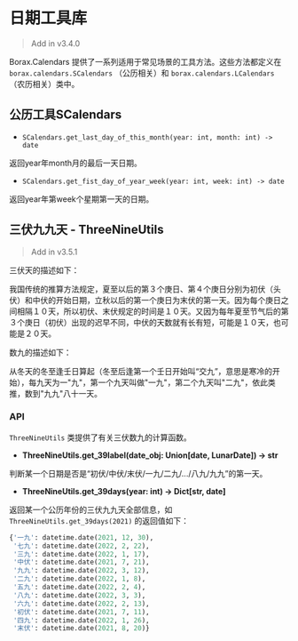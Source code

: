 # 日期工具库

> Add in v3.4.0

Borax.Calendars 提供了一系列适用于常见场景的工具方法。这些方法都定义在 `borax.calendars.SCalendars` （公历相关）和 `borax.calendars.LCalendars` （农历相关）类中。



## 公历工具SCalendars

- `SCalendars.get_last_day_of_this_month(year: int, month: int) -> date`

返回year年month月的最后一天日期。

- `SCalendars.get_fist_day_of_year_week(year: int, week: int) -> date`

返回year年第week个星期第一天的日期。

## 三伏九九天 - ThreeNineUtils

> Add in v3.5.1

三伏天的描述如下：

我国传统的推算方法规定，夏至以后的第３个庚日、第４个庚日分别为初伏（头伏）和中伏的开始日期，立秋以后的第一个庚日为末伏的第一天。因为每个庚日之间相隔１０天，所以初伏、末伏规定的时间是１０天。又因为每年夏至节气后的第３个庚日（初伏）出现的迟早不同，中伏的天数就有长有短，可能是１０天，也可能是２０天。

数九的描述如下：

从冬天的冬至逢壬日算起（冬至后逢第一个壬日开始叫“交九”，意思是寒冷的开始），每九天为一"九"，第一个九天叫做"一九"，第二个九天叫"二九"，依此类推，数到"九九"八十一天。

### API

`ThreeNineUtils` 类提供了有关三伏数九的计算函数。

- **ThreeNineUtils.get_39label(date_obj: Union[date, LunarDate]) -> str**

判断某一个日期是否是“初伏/中伏/末伏/一九/二九/.../八九/九九”的第一天。

- **ThreeNineUtils.get_39days(year: int) -> Dict[str, date]**

返回某一个公历年份的三伏九九天全部信息，如 `ThreeNineUtils.get_39days(2021)` 的返回值如下：

```python
{'一九': datetime.date(2021, 12, 30),
 '七九': datetime.date(2022, 2, 22),
 '三九': datetime.date(2022, 1, 17),
 '中伏': datetime.date(2021, 7, 21),
 '九九': datetime.date(2022, 3, 12),
 '二九': datetime.date(2022, 1, 8),
 '五九': datetime.date(2022, 2, 4),
 '八九': datetime.date(2022, 3, 3),
 '六九': datetime.date(2022, 2, 13),
 '初伏': datetime.date(2021, 7, 11),
 '四九': datetime.date(2022, 1, 26),
 '末伏': datetime.date(2021, 8, 20)}
```

